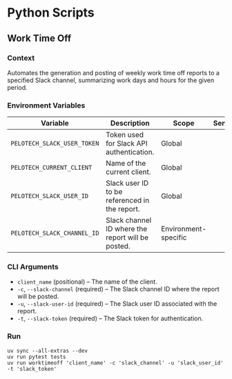 # Python Scripts

## Work Time Off

### Context

Automates the generation and posting of weekly work time off reports to a specified Slack channel, summarizing work days
and hours for the given period.

### Environment Variables

| Variable                    | Description                                       | Scope                | Sensitive |
|-----------------------------|---------------------------------------------------|----------------------|:---------:|
| `PELOTECH_SLACK_USER_TOKEN` | Token used for Slack API authentication.          | Global               |     X     |
| `PELOTECH_CURRENT_CLIENT`   | Name of the current client.                       | Global               |           |
| `PELOTECH_SLACK_USER_ID`    | Slack user ID to be referenced in the report.     | Global               |           |
| `PELOTECH_SLACK_CHANNEL_ID` | Slack channel ID where the report will be posted. | Environment-specific |           |

### CLI Arguments

- `client_name` (positional) – The name of the client.
- `-c`, `--slack-channel` (required) – The Slack channel ID where the report will be posted.
- `-u`, `--slack-user-id` (required) – The Slack user ID associated with the report.
- `-t`, `--slack-token` (required) – The Slack token for authentication.

### Run

```shell
uv sync --all-extras --dev
uv run pytest tests
uv run worktimeoff 'client_name' -c 'slack_channel' -u 'slack_user_id' -t 'slack_token'
```
